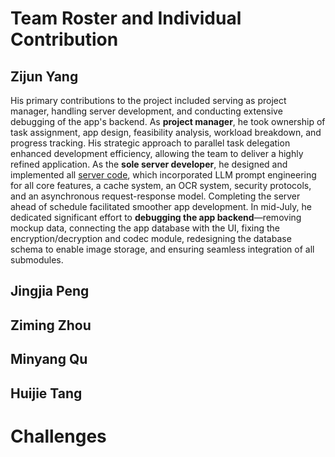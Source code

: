 #  Team Roster and Individual Contribution

## Zijun Yang

His primary contributions to the project included serving as project manager, handling server development, and conducting extensive debugging of the app's backend. As **project manager**, he took ownership of task assignment, app design, feasibility analysis, workload breakdown, and progress tracking. His strategic approach to parallel task delegation enhanced development efficiency, allowing the team to deliver a highly refined application. As the **sole server developer**, he designed and implemented all [server code](https://github.com/JI-DeepSleep/DocuSnap-Backend), which incorporated LLM prompt engineering for all core features, a cache system, an OCR system, security protocols, and an asynchronous request-response model. Completing the server ahead of schedule facilitated smoother app development. In mid-July, he dedicated significant effort to **debugging the app backend**—removing mockup data, connecting the app database with the UI, fixing the encryption/decryption and codec module, redesigning the database schema to enable image storage, and ensuring seamless integration of all submodules.

## Jingjia Peng

## Ziming Zhou

## Minyang Qu

## Huijie Tang

# Challenges
